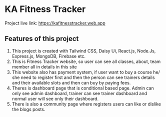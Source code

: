 # KA Fitness Tracker

Project live link: https://kafitnesstracker.web.app

## Features of this project
1. This project is created with Tailwind CSS, Daisy Ui, React.js, Node.Js, Express.js, MongoDB, Firebase etc.
2. This is Fitness Tracker website, so user can see all classes, about, team member all in details in this site
3. This website also has payment system, if user want to buy a course he/ she need to register first and then the person can see trainers details and their available slots and then can buy by paying fees.
4. Theres is dashboard page that is conditional based page. Admin can only see admin dashboard, trainer can see trainer dashboard and normal user will see only their dashboard.
5. There is also a community page where registers users can like or dislike the blogs posts.
